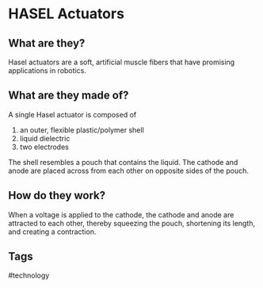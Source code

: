 # HASEL Actuators

## What are they?
Hasel actuators are a soft, artificial muscle fibers that have promising applications in robotics.  

## What are they made of?
A single Hasel actuator is composed of  
1. an outer, flexible plastic/polymer shell  
2. liquid dielectric  
3. two electrodes  

The shell resembles a pouch that contains the liquid. The cathode and anode are placed across from each other on opposite sides of the pouch. 

## How do they work?
When a voltage is applied to the cathode, the cathode and anode are attracted to each other, thereby squeezing the pouch, shortening its length, and creating a contraction.   

## Tags
#technology
